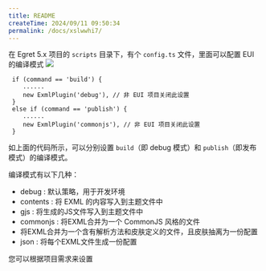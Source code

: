 ```yaml
---
title: README
createTime: 2024/09/11 09:50:34
permalink: /docs/xslwwhi7/
---
```

在 Egret 5.x 项目的 `scripts` 目录下，有个 `config.ts` 文件，里面可以配置 EUI 的编译模式
![](p1.png)

```
 if (command == 'build') {
 	......
 	new ExmlPlugin('debug'), // 非 EUI 项目关闭此设置
 }
 else if (command == 'publish') {
	......
 	new ExmlPlugin('commonjs'), // 非 EUI 项目关闭此设置
 }
```
如上面的代码所示，可以分别设置 `build`（即 debug 模式）和 `publish`（即发布模式）的编译模式。

编译模式有以下几种：

*  debug : 默认策略，用于开发环境
*  contents : 将 EXML 的内容写入到主题文件中
*  gjs : 将生成的JS文件写入到主题文件中
*  commonjs : 将EXML合并为一个 CommonJS 风格的文件
*  将EXML合并为一个含有解析方法和皮肤定义的文件，且皮肤抽离为一份配置
*  json : 将每个EXML文件生成一份配置

您可以根据项目需求来设置